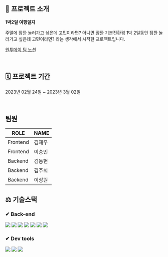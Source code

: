 ## 🙌 프로젝트 소개
**1박2일 여행일지**<br>

주말에 잠깐 놀러가고 싶은데 고민이라면? 아니면 잠깐 기분전환겸 1박 2일동안 잠깐 놀러가고 싶은데 고민이라면? 라는 생각에서 시작한 프로젝트입니다.

[원투데이 팀 노션](https://alpine-feather-cfd.notion.site/1-SA-157ccba989484146bb64480d0883b714)

<br>

## 🗓 프로젝트 기간
2023년 02월 24일 ~ 2023년 3월 02일

<br>

## 팀원

| ROLE                    | NAME            | 
| ------------------------| --------------- |
| Frontend                | 김재우 |         
| Frontend                | 이승민 |
| Backend                 | 김동현 |          
| Backend                 | 김주희 |         
| Backend                 | 이상원 |         


## ⚖️ 기술스택

### ✔ Back-end
<div>
<img src="https://img.shields.io/badge/Spring Boot-6DB33F?style=for-the-badge&logo=SpringBoot&logoColor=white"/>
<img src="https://img.shields.io/badge/Gradle-02303A?style=for-the-badge&logo=Gradle&logoColor=white"/>
<img src="https://img.shields.io/badge/MySQL-4479A1?style=for-the-badge&logo=MySQL&logoColor=white"/>
<img src="https://img.shields.io/badge/Amazon EC2-FF9900?style=for-the-badge&logo=AmazonEC2&logoColor=white"/>
<img src="https://img.shields.io/badge/GitHub Actions-2088FF?style=for-the-badge&logo=GitHub Actions&logoColor=white"/>
<img src="https://img.shields.io/badge/Amazon S3-569A31?style=for-the-badge&logo=Amazon S3&logoColor=white"/>
<img src="https://img.shields.io/badge/Amazon RDS-527FFF?style=for-the-badge&logo=Amazon RDS&logoColor=white"/>
</div>

### ✔ Dev tools
<div>
<img src="https://img.shields.io/badge/IntelliJ IDEA-000000?style=for-the-badge&logo=IntelliJ IDEA&logoColor=white"/>
<img src="https://img.shields.io/badge/Git-F05032?style=for-the-badge&logo=Git&logoColor=white"/>
<img src="https://img.shields.io/badge/GitHub-181717?style=for-the-badge&logo=GitHub&logoColor=white"/>
</div>
